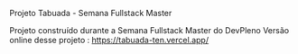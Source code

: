 Projeto Tabuada  - Semana Fullstack Master

Projeto construído durante a Semana Fullstack Master do DevPleno
Versão online desse projeto : https://tabuada-ten.vercel.app/
